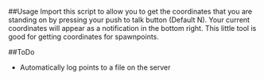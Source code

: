 ##Usage
Import this script to allow you to get the coordinates that you are standing on by pressing your push to talk button (Default N). Your current coordinates will appear as a notification in the bottom right. This little tool is good for getting coordinates for spawnpoints.

##ToDo
* Automatically log points to a file on the server
    